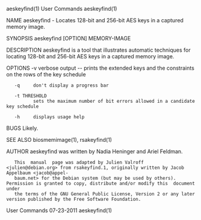 aeskeyfind(1)                                                      User Commands                                                     aeskeyfind(1)

NAME
       aeskeyfind - Locates 128-bit and 256-bit AES keys in a captured memory image.

SYNOPSIS
       aeskeyfind [OPTION] MEMORY-IMAGE

DESCRIPTION
       aeskeyfind is a tool that illustrates automatic techniques for locating 128-bit and 256-bit AES keys in a captured memory image.

OPTIONS
       -v     verbose output -- prints the extended keys and the constraints on the rows of the key schedule

       -q     don't display a progress bar

       -t THRESHOLD
              sets the maximum number of bit errors allowed in a candidate key schedule

       -h     displays usage help

BUGS
       Likely.

SEE ALSO
       biosmemimage(1), rsakeyfind(1)

AUTHOR
       aeskeyfind was written by Nadia Heninger and Ariel Feldman.

       This  manual  page was adapted by Julien Valroff <julien@debian.org> from rsakeyfind.1, originally written by Jacob Appelbaum <jacob@appel‐
       baum.net> for the Debian system (but may be used by others).  Permission is granted to copy, distribute and/or modify this  document  under
       the terms of the GNU General Public License, Version 2 or any later version published by the Free Software Foundation.

User Commands                                                       07-23-2011                                                       aeskeyfind(1)
